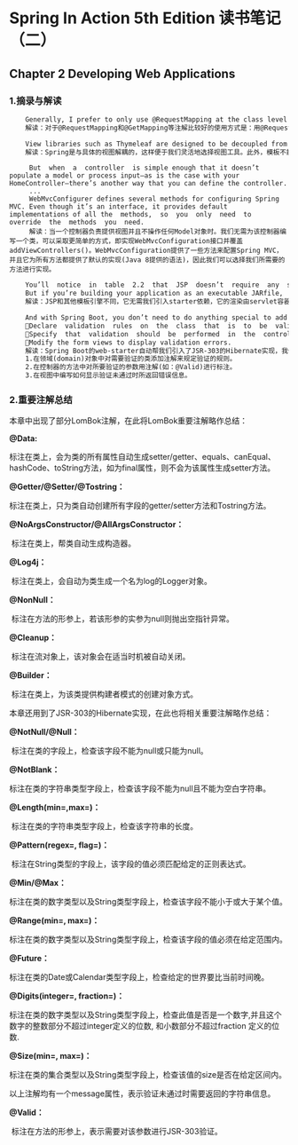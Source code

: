# Spring In Action 5th Edition 读书笔记（二）



## Chapter 2 Developing Web Applications



### 1.摘录与解读

```html
	Generally, I prefer to only use @RequestMapping at the class level to specify the basepath. I use the more specific @GetMapping, @PostMapping, and so on, on each of the handler methods.
	解读：对于@RequestMapping和@GetMapping等注解比较好的使用方式是：用@RequestMapping来标注类从而确定该类所要映射的URL的路径前缀；而@GetMapping等注解则直接标注在方法上。
```

```html
	View libraries such as Thymeleaf are designed to be decoupled from any particular web  framework.  As  such,  they’re  unaware  of  Spring’s  model  abstraction  and  are unable  to  work  with  the  data  that  the  controller  places  in  Model.  But  they  can  work with  servlet  request  attributes.  Therefore,  before  Spring  hands  the  request  over  to  a view, it copies the model data into request attributes that Thymeleaf and other view-templating options have ready access to.
	解读：Spring是与具体的视图解耦的，这样便于我们灵活地选择视图工具。此外，模板不能直接使用我们在控制器中放入到Model实例中的数据，但是模板能够使用servlet request中的属性，因此spring在将request交还给视图前，将会被Model实例中的数据复制到request中，从而能够让视图获取到这些数据。
```

```ht
	 But  when  a  controller  is simple enough that it doesn’t populate a model or process input—as is the case with your HomeController—there’s another way that you can define the controller.
	 ...
	 WebMvcConfigurer defines several methods for configuring Spring MVC. Even though it’s an interface, it provides default implementations of all the  methods,  so  you  only  need  to  override  the  methods  you  need.  
	 解读：当一个控制器负责提供视图并且不操作任何Model对象时。我们无需为该控制器编写一个类，可以采取更简单的方式，即实现WebMvcConfiguration接口并覆盖addViewControllers()。WebMvcConfiguration提供了一些方法来配置Spring MVC，并且它为所有方法都提供了默认的实现(Java 8提供的语法)，因此我们可以选择我们所需要的方法进行实现。
```

```html
 	You’ll  notice  in  table  2.2  that  JSP  doesn’t  require  any  special  dependency  in  thebuild.  That’s  because  the  servlet  container  itself  (Tomcat  by  default)  implementsthe JSP specification, thus requiring no further dependencies. But there’s a gotcha if you choose to use JSP. As it turns out, Java servlet contain-ers including  embedded  Tomcat  and  Jetty  containers usually  look  for  JSPs  some-where under /WEB-INF. 
	But if you’re building your application as an executable JARfile,  there’s  no  way  to  satisfy  that  requirement.  Therefore,  JSP  is  only  an  option  if you’re building your application as a WAR file and deploying it in a traditional servlet container.  If  you’re  building  an  executable  JAR  file,  you  must  choose  Thymeleaf,FreeMarker, or one of the other options in table 2.2.
	解读：JSP和其他模板引擎不同，它无需我们引入starter依赖，它的渲染由servlet容器来完成。而Java的servlet容器往往会去WEB-INF目录下去寻找JSP文件，而如果我们以可执行JAR的形式去创建应用程序将不存在WEB-INF目录，因此只有当我们打算把应用程序以WAR的形式构建时，JSP才是可选的方案，倘若以JAR的形式构建程序则只能选择Thymeleaf，FreeMarker等模板引擎。
```

```html
	And with Spring Boot, you don’t need to do anything special to add validation libraries to yourproject, because the Validation API and the Hibernate implementation of the Valida-tion  API  are  automatically  added  to  the  project as transient dependencies of Spring Boot’s web starter. To apply validation in Spring MVC, you need to
	Declare  validation  rules  on  the  class  that  is  to  be  validated:  specifically,  the Taco class.
	Specify  that  validation  should  be  performed  in  the  controller  methods  that require  validation:  specifically,  the  DesignTacoController’s processDesign() method and OrderController’s processOrder() method.
	Modify the form views to display validation errors.
	解读：Spring Boot的web-starter自动帮我们引入了JSR-303的Hibernate实现，我们在Spring MVC中对数据进行验证所要做的主要是三步：
	1.在领域(domain)对象中对需要验证的类添加注解来规定验证的规则。
	2.在控制器的方法中对所要验证的参数用注解(如：@Valid)进行标注。
	3.在视图中编写如何显示验证未通过时所返回错误信息。
```



### 2.重要注解总结

本章中出现了部分LomBok注解，在此将LomBok重要注解略作总结：

**@Data:**

​	标注在类上，会为类的所有属性自动生成setter/getter、equals、canEqual、hashCode、toString方法，如为final属性，则不会为该属性生成setter方法。

**@Getter/@Setter/@Tostring：**

​	标注在类上，只为类自动创建所有字段的getter/setter方法和Tostring方法。

**@NoArgsConstructor/@AllArgsConstructor：**

​	标注在类上，帮类自动生成构造器。

**@Log4j：**

​	标注在类上，会自动为类生成一个名为log的Logger对象。

**@NonNull：**

​	标注在方法的形参上，若该形参的实参为null则抛出空指针异常。

**@Cleanup：**

​	标注在流对象上，该对象会在适当时机被自动关闭。

**@Builder：**

​	标注在类上，为该类提供构建者模式的创建对象方式。



本章还用到了JSR-303的Hibernate实现，在此也将相关重要注解略作总结：

**@NotNull/@Null：**

​	标注在类的字段上，检查该字段不能为null或只能为null。

**@NotBlank：**		

​	标注在类的字符串类型字段上，检查该字段不能为null且不能为空白字符串。

**@Length(min=,max=)：**

​	标注在类的字符串类型字段上，检查该字符串的长度。

**@Pattern(regex=, flag=)：**

​	标注在String类型的字段上，该字段的值必须匹配给定的正则表达式。

**@Min/@Max：**

​	标注在类的数字类型以及String类型字段上，检查该字段不能小于或大于某个值。

**@Range(min=, max=)：**

​	标注在类的数字类型以及String类型字段上，检查该字段的值必须在给定范围内。

**@Future：**

​	标注在类的Date或Calendar类型字段上，检查给定的世界要比当前时间晚。

**@Digits(integer=, fraction=)：**

​	标注在类的数字类型以及String类型字段上，检查此值是否是一个数字,并且这个数字的整数部分不超过integer定义的位数, 和小数部分不超过fraction 定义的位数.

**@Size(min=, max=)：**

​	标注在类的集合类型以及String类型字段上，检查该值的size是否在给定区间内。

以上注解均有一个message属性，表示验证未通过时需要返回的字符串信息。

**@Valid：**

​	标注在方法的形参上，表示需要对该参数进行JSR-303验证。



